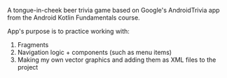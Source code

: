A tongue-in-cheek beer trivia game based on Google's AndroidTrivia app from the Android Kotlin Fundamentals course.

App's purpose is to practice working with:

1) Fragments
2) Navigation logic + components (such as menu items)
3) Making my own vector graphics and adding them as XML files to the project

